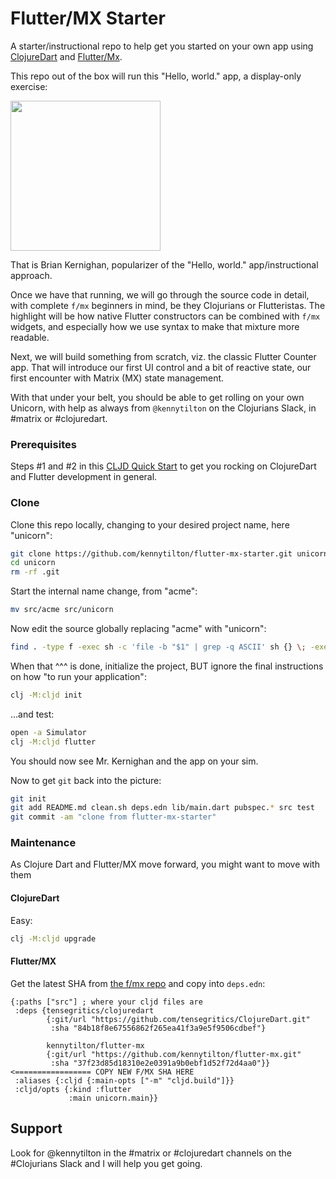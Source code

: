 # Flutter/MX Starter

A starter/instructional repo to help get you started on your own app using [ClojureDart](https://github.com/Tensegritics/ClojureDart) and [Flutter/Mx](https://github.com/kennytilton/flutter-mx).

This repo out of the box will run this "Hello, world." app, a display-only exercise:

<img src="https://github.com/kennytilton/flutter-mx/blob/main/image/HW%20d%20Sim.png" width="240">

That is Brian Kernighan, popularizer of the "Hello, world." app/instructional approach.

Once we have that running, we will go through the source code in detail, with complete `f/mx` beginners in mind, be they Clojurians or Flutteristas. The highlight will be how native Flutter constructors can be combined with `f/mx` widgets, and especially how we use syntax to make that mixture more readable.

Next, we will build something from scratch, viz. the classic Flutter Counter app. That will introduce our first UI control and a bit of reactive state, our first encounter with Matrix (MX) state management.

With that under your belt, you should be able to get rolling on your own Unicorn, with help as always from `@kennytilton` on the Clojurians Slack, in #matrix or #clojuredart.

### Prerequisites

Steps #1 and #2 in this [CLJD Quick Start](https://github.com/Tensegritics/ClojureDart/blob/main/doc/flutter-quick-start.md) to get you rocking on ClojureDart and Flutter development in general.

### Clone

Clone this repo locally, changing to your desired project name, here "unicorn":
```bash
git clone https://github.com/kennytilton/flutter-mx-starter.git unicorn
cd unicorn
rm -rf .git
```
Start the internal name change, from "acme":
```bash
mv src/acme src/unicorn
```
Now edit the source globally replacing "acme" with "unicorn":
```bash
find . -type f -exec sh -c 'file -b "$1" | grep -q ASCII' sh {} \; -exec sed -i '' 's/acme/unicorn/g' {} +
```
When that ^^^ is done, initialize the project, BUT ignore the final instructions on how "to run your application":
```bash
clj -M:cljd init
```
...and  test:
```bash
open -a Simulator
clj -M:cljd flutter
```
You should now see Mr. Kernighan and the app on your sim.

Now to get `git` back into the picture:
```bash
git init
git add README.md clean.sh deps.edn lib/main.dart pubspec.* src test
git commit -am "clone from flutter-mx-starter"
```
### Maintenance
As Clojure Dart and Flutter/MX move forward, you might want to move with them
#### ClojureDart
Easy:
```bash
clj -M:cljd upgrade
```
#### Flutter/MX
Get the latest SHA from [the f/mx repo](https://github.com/kennytilton/flutter-mx) and copy into `deps.edn`:
```
{:paths ["src"] ; where your cljd files are
 :deps {tensegritics/clojuredart
        {:git/url "https://github.com/tensegritics/ClojureDart.git"
         :sha "84b18f8e67556862f265ea41f3a9e5f9506cdbef"}

        kennytilton/flutter-mx
        {:git/url "https://github.com/kennytilton/flutter-mx.git"
         :sha "37f23d85d18310e2e0391a9b0ebf1d52f72d4aa0"}} <================= COPY NEW F/MX SHA HERE
 :aliases {:cljd {:main-opts ["-m" "cljd.build"]}}
 :cljd/opts {:kind :flutter
             :main unicorn.main}}
```
## Support
Look for @kennytilton in the #matrix or #clojuredart channels on the #Clojurians Slack and I will help you get going.

